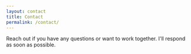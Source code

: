 ```yaml
---
layout: contact
title: Contact
permalink: /contact/
---
```


Reach out if you have any questions or want to work together.
I'll respond as soon as possible.